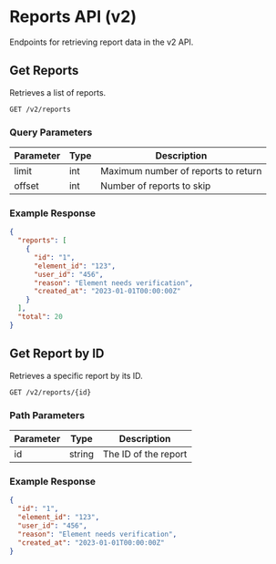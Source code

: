 
# Reports API (v2)

Endpoints for retrieving report data in the v2 API.

## Get Reports

Retrieves a list of reports.

```
GET /v2/reports
```

### Query Parameters

| Parameter | Type | Description |
|-----------|------|-------------|
| limit     | int  | Maximum number of reports to return |
| offset    | int  | Number of reports to skip |

### Example Response

```json
{
  "reports": [
    {
      "id": "1",
      "element_id": "123",
      "user_id": "456",
      "reason": "Element needs verification",
      "created_at": "2023-01-01T00:00:00Z"
    }
  ],
  "total": 20
}
```

## Get Report by ID

Retrieves a specific report by its ID.

```
GET /v2/reports/{id}
```

### Path Parameters

| Parameter | Type | Description |
|-----------|------|-------------|
| id        | string | The ID of the report |

### Example Response

```json
{
  "id": "1",
  "element_id": "123",
  "user_id": "456",
  "reason": "Element needs verification",
  "created_at": "2023-01-01T00:00:00Z"
}
```
